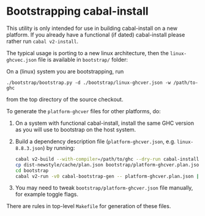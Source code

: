 # Bootstrapping cabal-install

This utility is only intended for use in building cabal-install
on a new platform. If you already have a functional (if dated) cabal-install
please rather run `cabal v2-install`.

The typical usage is porting to a new linux architecture,
then the `linux-ghcvec.json` file is available in `bootstrap/` folder:

On a (linux) system you are bootstrapping, run

    ./bootstrap/bootstrap.py -d ./bootstrap/linux-ghcver.json -w /path/to-ghc
    
from the top directory of the source checkout.

To generate the `platform-ghcver` files for other platforms, do:

  1. On a system with functional cabal-install, install the same GHC version
     as you will use to bootstrap on the host system.

  2. Build a dependency description file (`platform-ghcver.json`, e.g. `linux-8.8.3.json`) by running:

       ```sh
       cabal v2-build --with-compiler=/path/to/ghc --dry-run cabal-install:exe:cabal
       cp dist-newstyle/cache/plan.json bootstrap/platform-ghcver.plan.json
       cd bootstrap
       cabal v2-run -v0 cabal-bootstrap-gen -- platform-ghcver.plan.json | tee platform-ghcver.json
       ```

  3. You may need to tweak `bootstrap/platform-ghcver.json` file manually,
     for example toggle flags.

There are rules in top-level `Makefile` for generation of these files.
